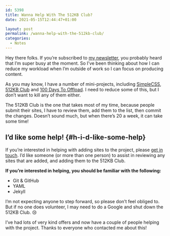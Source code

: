 ```yaml
---
id: 5398
title: Wanna Help With The 512KB Club?
date: 2021-05-15T12:44:47+01:00

layout: post
permalink: /wanna-help-with-the-512kb-club/
categories:
  - Notes
---
```

Hey there folks. If you&#8217;re subscribed to <a href="https://metaletter.net" target="_blank" rel="noreferrer noopener">my newsletter</a>, you probably heard that I&#8217;m super busy at the moment. So I&#8217;ve been thinking about how I can reduce my workload when I&#8217;m outside of work so I can focus on producing content.

As you may know, I have a number of mini-projects, including <a href="https://simplecss.org" target="_blank" rel="noreferrer noopener">SimpleCSS</a>, <a href="https://512kb.club" target="_blank" rel="noreferrer noopener">512KB Club</a> and <a href="https://100daystooffload.com" target="_blank" rel="noreferrer noopener">100 Days To Offload</a>. I need to reduce some of this, but I don&#8217;t want to kill any of them either.

The 512KB Club is the one that takes most of my time, because people submit their sites, I have to review them, add them to the list, then commit the changes. Doesn&#8217;t sound much, but when there&#8217;s 20 a week, it can take some time!

## I&#8217;d like some help! {#h-i-d-like-some-help}

If you&#8217;re interested in helping with adding sites to the project, please [get in touch](https://kevq.uk/contact/). I&#8217;d like someone (or more than one person) to assist in reviewing any sites that are added, and adding them to the 512KB Club.

**If you&#8217;re interested in helping, you should be familiar with the following:**

  * Git & GitHub
  * YAML
  * Jekyll

I&#8217;m not expecting anyone to step forward, so please don&#8217;t feel obliged to. But if no one does volunteer, I may need to do a Google and shut down the 512KB Club. 😢

<p class="notice">
  I&#8217;ve had lots of very kind offers and now have a couple of people helping with the project. Thanks to everyone who contacted me about this!
</p>
